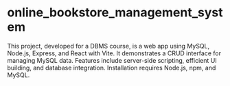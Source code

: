 # online_bookstore_management_system
This project, developed for a DBMS course, is a web app using MySQL, Node.js, Express, and React with Vite. It demonstrates a CRUD interface for managing MySQL data. Features include server-side scripting, efficient UI building, and database integration. Installation requires Node.js, npm, and MySQL.
